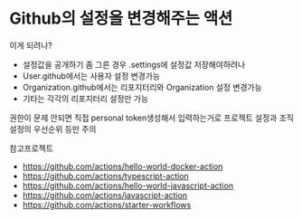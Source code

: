 # Github의 설정을 변경해주는 액션

이게 되려나?

- 설정값을 공개하기 좀 그른 경우 .settings에 설정값 저장해야하려나
- User.github에서는 사용자 설정 변경가능
- Organization.github에서는 리포지터리와 Organization 설정 변경가능
- 기타는 각각의 리포지터리 설정만 가능

권한이 문제 안되면 직접 personal token생성해서 입력하는거로 프로젝트 설정과
조직설정의 우선순위 등만 주의

참고프로젝트

- https://github.com/actions/hello-world-docker-action
- https://github.com/actions/typescript-action
- https://github.com/actions/hello-world-javascript-action
- https://github.com/actions/javascript-action
- https://github.com/actions/starter-workflows
